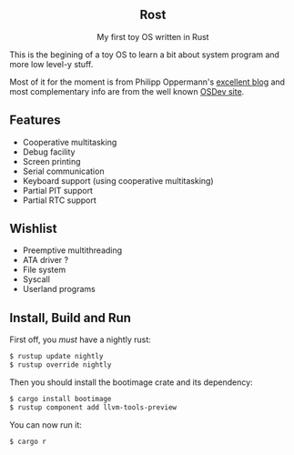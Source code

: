 <p align="center">
 <h2 align="center">Rost</h2>
 <p align="center">My first toy OS written in Rust</p>
</p>


This is the begining of a toy OS to learn a bit about system program and more low level-y stuff.

Most of it for the moment is from Philipp Oppermann's [excellent blog](https://os.phil-opp.com/) and most complementary info are from the well known [OSDev site](wiki.osdev.org).

## Features 

- Cooperative multitasking 
- Debug facility  
- Screen printing 
- Serial communication 
- Keyboard support (using cooperative multitasking) 
- Partial PIT support
- Partial RTC support

## Wishlist 
 - Preemptive multithreading
 - ATA driver ? 
 - File system
 - Syscall 
 - Userland programs
 

 ## Install, Build and Run

First off, you _must_ have a nightly rust:
```sh
$ rustup update nightly
$ rustup override nightly 
```

Then you should install the bootimage crate and its dependency:
```sh
$ cargo install bootimage
$ rustup component add llvm-tools-preview
```

You can now run it:
```sh
$ cargo r
```
